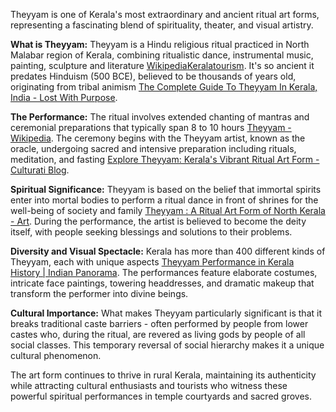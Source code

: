 Theyyam is one of Kerala's most extraordinary and ancient ritual art forms, representing a fascinating blend of spirituality, theater, and visual artistry.

**What is Theyyam:** Theyyam is a Hindu religious ritual practiced in North Malabar region of Kerala, combining ritualistic dance, instrumental music, painting, sculpture and literature [Wikipedia](https://en.wikipedia.org/wiki/Theyyam)[Keralatourism](https://www.keralatourism.org/artforms/theyyam-ritual/1/). It's so ancient it predates Hinduism (500 BCE), believed to be thousands of years old, originating from tribal animism [The Complete Guide To Theyyam In Kerala, India - Lost With Purpose](https://www.lostwithpurpose.com/theyyam-in-kerala-india/).

**The Performance:** The ritual involves extended chanting of mantras and ceremonial preparations that typically span 8 to 10 hours [Theyyam - Wikipedia](https://en.wikipedia.org/wiki/Theyyam). The ceremony begins with the Theyyam artist, known as the oracle, undergoing sacred and intensive preparation including rituals, meditation, and fasting [Explore Theyyam: Kerala's Vibrant Ritual Art Form - Culturati Blog](https://culturati.in/blogs/news/divine-expressions-theyyam-the-ritual-art-form-of-kerala).

**Spiritual Significance:** Theyyam is based on the belief that immortal spirits enter into mortal bodies to perform a ritual dance in front of shrines for the well-being of society and family [Theyyam : A Ritual Art Form of North Kerala - Art](https://www.mapsofindia.com/my-india/art/theyyam-a-ritual-art-form-of-north-kerala). During the performance, the artist is believed to become the deity itself, with people seeking blessings and solutions to their problems.

**Diversity and Visual Spectacle:** Kerala has more than 400 different kinds of Theyyam, each with unique aspects [Theyyam Performance in Kerala History | Indian Panorama](https://www.indianpanorama.in/travel-experience/theyyam-performance-kerala.php). The performances feature elaborate costumes, intricate face paintings, towering headdresses, and dramatic makeup that transform the performer into divine beings.

**Cultural Importance:** What makes Theyyam particularly significant is that it breaks traditional caste barriers - often performed by people from lower castes who, during the ritual, are revered as living gods by people of all social classes. This temporary reversal of social hierarchy makes it a unique cultural phenomenon.

The art form continues to thrive in rural Kerala, maintaining its authenticity while attracting cultural enthusiasts and tourists who witness these powerful spiritual performances in temple courtyards and sacred groves.